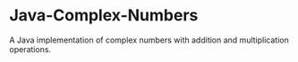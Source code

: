 # Java-Complex-Numbers
A Java implementation of complex numbers with addition and multiplication operations.
